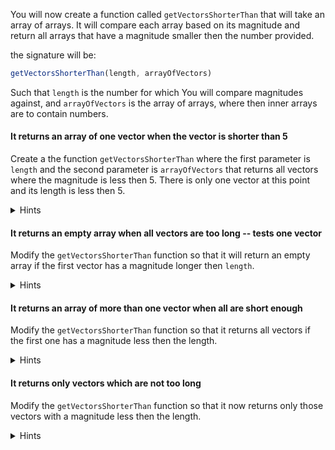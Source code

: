 <!--bl
    (filemeta
        (title "Get Vectors Shorter Than")
    )
/bl-->

You will now create a function called `getVectorsShorterThan` that will take an array of arrays. It will compare each array based on its magnitude and return all arrays that have a magnitude smaller then the number provided.

the signature will be:

```javascript
getVectorsShorterThan(length, arrayOfVectors)
```

Such that `length` is the number for which You will compare magnitudes against, and `arrayOfVectors` is the array of arrays, where then inner arrays are to contain numbers.

#### It returns an array of one vector when the vector is shorter than 5 ####

Create a the function `getVectorsShorterThan` where the first parameter is `length` and the second parameter is `arrayOfVectors` that returns all vectors where the magnitude is less then 5. There is only one vector at this point and its length is less then 5.

<details><summary>Hints</summary>

Can you just return the first value of the array?

<details><summary>Code</summary>

**Example**

```javascript
    function getVectorsShorterThan(length, arrayOfVectors) {
        return [?[0]];
    }

    return {
        getVectorsShorterThan,
    };
```

</details>

</details>

#### It returns an empty array when all vectors are too long -- tests one vector ####

Modify the `getVectorsShorterThan` function so that it will return an empty array if the first vector has a magnitude longer then `length`.

<details><summary>Hints</summary>

Add logic to handle the case where a vector is too long (How might you compare the magnitude of a vector to a length value?)

<details><summary>Code</summary>

**Example 1 (let)**

```javascript
    function getVectorsShorterThan(length, arrayOfVectors) {
        let firstMagnitude = magnitude(?[0]);

        if (length <= firstMagnitude) {
            return ?;
        }

        return [?[0]];
    }

    return {
        getVectorsShorterThan,
    };
```

**Example 2 (var)**

```javascript
    function getVectorsShorterThan(length, arrayOfVectors) {
        var firstMagnitude = magnitude(?[0]);

        if (length <= firstMagnitude) {
            return ?;
        }

        return [?[0]];
    }

    return {
        getVectorsShorterThan,
    };
```

</details>

</details>

#### It returns an array of more than one vector when all are short enough ####

Modify the `getVectorsShorterThan` function so that it returns all vectors if the first one has a magnitude less then the length.

<details><summary>Hints</summary>

Add logic to handle 0, 1 or 2 vector cases

<details><summary>Code</summary>

**Example 1 (let)**

```javascript
    function getVectorsShorterThan(length, arrayOfVectors) {
        let firstMagnitude = magnitude(?[0]);

        if (length <= firstMagnitude) {
            return [];
        }

        return ?;
    }

    return {
        getVectorsShorterThan,
    };
```

**Example 2 (var)**

```javascript
    function getVectorsShorterThan(length, arrayOfVectors) {
        var firstMagnitude = magnitude(?[0]);

        if (length <= firstMagnitude) {
            return [];
        }

        return ?;
    }

    return {
        getVectorsShorterThan,
    };
```

</details>

</details>

#### It returns only vectors which are not too long ###

Modify the `getVectorsShorterThan` function so that it now returns only those vectors with a magnitude less then the length.

<details><summary>Hints</summary>

Move to general code for filtering vecctors (Is there a way you can use a known control structure to check all vectors?)

<details><summary>Code</summary>

**Example 1 (let)**

```javascript
    function getVectorsShorterThan(length, arrayOfVectors) {
        let result = ?;

        for(let index = _number_; _number_ < _number_; index += 1) {
            let currentMagnitude = magnitude(?[index]);
            if (currentMagnitude < length) {
                result.push(buildVector(?[0]));
            }
        }

        return result;
    }

    return {
        getVectorsShorterThan,
    };
```

**Example 2 (var)**

```javascript
   function getVectorsShorterThan(length, arrayOfVectors) {
        var result = ?;

        for(let index = _number_; _number_ < _number_; index += 1) {
            let currentMagnitude = magnitude(?[index]);
            if (currentMagnitude < length) {
                result.push(buildVector(?[0]));
            }
        }

        return result;
    }

    return {
        getVectorsShorterThan,
    };
```

</details>

</details>